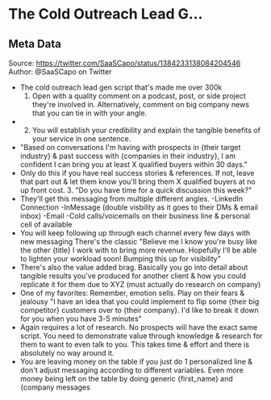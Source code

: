 # The Cold Outreach Lead G...

## Meta Data

Source:  https://twitter.com/SaaSCapo/status/1384233138084204546 
Author: @SaaSCapo on Twitter

- The cold outreach lead gen script that's made me over 300k
  1. Open with a quality comment on a podcast, post, or side project they're involved in.
  Alternatively, comment on big company news that you can tie in with your angle.
- 2. You will establish your credibility and explain the tangible benefits of your service in one sentence.
- "Based on conversations I'm having with prospects in {their target industry} & past success with {companies in their industry}, I am confident I can bring you at least X qualified buyers within 30 days."
- Only do this if you have real success stories & references.
  If not, leave that part out & let them know you'll bring them X qualified buyers at no up front cost.
  3. "Do you have time for a quick discussion this week?"
- They'll get this messaging from multiple different angles.
  -LinkedIn Connection -InMessage (double visbility as it goes to their DMs & email inbox)
  -Email
  -Cold calls/voicemails on their business line & personal cell of available
- You will keep following up through each channel every few days with new messaging
  There's the classic
  "Believe me I know you're busy like the other {title} I work with to bring more revenue.
  Hopefully I'll be able to lighten your workload soon!
  Bumping this up for visibility"
- There's also the value added brag.
  Basically you go into detail about tangible results you've produced for another client & how you could replicate it for them due to XYZ (must actually do research on company)
- One of my favorites:
  Remember, emotion sells.
  Play on their fears & jealousy
  "I have an idea that you could implement to flip some {their big competitor} customers over to {their company}. I'd like to break it down for you when you have 3-5 minutes"
- Again requires a lot of research.
  No prospects will have the exact same script. 
  You need to demonstrate value through knowledge & research for them to want to even talk to you.
  This takes time & effort and there is absolutely no way around it.
- You are leaving money on the table if you just do 1 personalized line & don't adjust messaging according to different variables.
  Even more money being left on the table by doing generic {first_name} and {company messages
